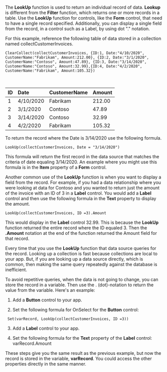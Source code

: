 The **LookUp** function is used to return an individual record of data.
**Lookup** is different from the **Filter** function, which returns one or more
records in a table. Use the **LookUp** function for controls, like the
**Form** control, that need to have a single record specified. Additionally,
you can display a single field from the record, in a control such as a
Label, by using dot "." notation.

For this example, reference the following table of data stored in a
collection named collectCustomerInvoices.

```powerappsfl
ClearCollect(collectCustomerInvoices, {ID:1, Date:"4/10/2020", CustomerName:"Fabrikam", Amount:212.00}, {ID:2, Date:"3/1/2020", CustomerName:"Contoso", Amount:47.89}, {ID:3, Date:"3/14/2020", CustomerName:"Contoso", Amount:32.99},{ID:4, Date:"4/2/2020", CustomerName:"Fabrikam", Amount:105.32}) 
```
<br />

| ID                  | Date                 | CustomerName    | Amount          |
| :-------------------| :------------------- | :---------------| :---------------|
| 1                   | 4/10/2020            | Fabrikam        | 212.00          |
| 2                   | 3/1/2020             | Contoso         | 47.89           |
| 3                   | 3/14/2020            | Contoso         | 32.99           |
| 4                   | 4/2/2020             | Fabrikam        | 105.32          |

To return the record where the Date is 3/14/2020 use the following
formula.

```powerappsfl
LookUp(collectCustomerInvoices, Date = "3/14/2020")
```

This formula will return the first record in the data source that
matches the criteria of date equaling 3/14/2020. An example where you
might use this formula is in the **Item** property of a **Form** control.

Another common use of the **LookUp** function is when you want to
display a field from the record. For example, if you had a data
relationship where you were looking at data for Contoso and you wanted
to return just the amount of the invoice with an ID of 3 in a **Label**
control. You would add a **Label** control and then use the
following formula in the **Text** property to display the amount.

```powerappsfl
LookUp(collectCustomerInvoices, ID =3).Amount
```

This would display in the **Label** control 32.99. This is because the
**LookUp** function returned the entire record where the ID equaled 3. Then
the **.Amount** notation at the end of the function returned the Amount
field for that record.

Every time that you use the **LookUp** function that data source queries for the
record. Looking up a collection is fast because collections are
local to your app. But, if you are looking up a data source
directly, which is common, then making the same query repeatedly
against the database is inefficient.

To avoid repetitive queries, when the data is not going to change, you
can store the record in a variable. Then use the . (dot)-notation to return
the value from the variable. Here's an example:

1.  Add a **Button** control to your app.

2.  Set the following formula for OnSelect for the **Button** control:

   ```powerappsfl
    Set(varRecord, LookUp(collectCustomerInvoices, ID =3))
   ```

3.  Add a **Label** control to your app.

4.  Set the following formula for the **Text** property of the **Label**
    control: varRecord.Amount

These steps give you the same result as the previous example, but now
the record is stored in the variable, **varRecord**. You could access
the other properties directly in the same manner. 

